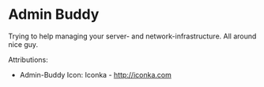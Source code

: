 # Admin Buddy

Trying to help managing your server- and network-infrastructure.
All around nice guy.


Attributions:
*  Admin-Buddy Icon:    Iconka - http://iconka.com
